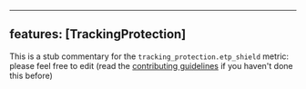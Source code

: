 
---
features: [TrackingProtection]
---

This is a stub commentary for the `tracking_protection.etp_shield` metric: please feel free to edit (read the
[contributing guidelines](https://github.com/mozilla/glean-annotations/blob/main/CONTRIBUTING.md)
if you haven't done this before)
